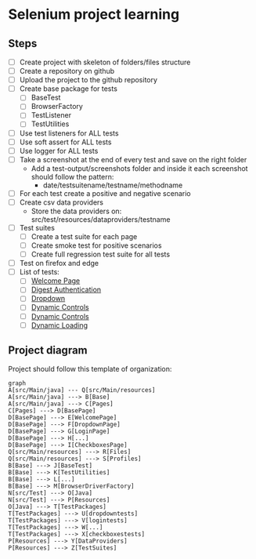 # Selenium project learning

## Steps

 - [ ] Create project with skeleton of folders/files structure
 - [ ] Create a repository on github
 - [ ] Upload the project to the github repository
 - [ ] Create base package for tests
	 - [ ] BaseTest
	 - [ ] BrowserFactory
	 - [ ] TestListener
	 - [ ] TestUtilities
 - [ ] Use test listeners for ALL tests
 - [ ] Use soft assert for ALL tests
 - [ ] Use logger for ALL tests
 - [ ] Take a screenshot at the end of every test and save on the right folder
	 - Add a test-output/screenshots folder and inside it each screenshot should follow the pattern:
		 - date/testsuitename/testname/methodname
 - [ ] For each test create a positive and negative scenario
 - [ ] Create csv data providers
	 - Store the data providers on: src/test/resources/dataproviders/testname 
 - [ ] Test suites
	 - [ ] Create a test suite for each page
	 - [ ] Create smoke test for positive scenarios
	 - [ ] Create full regression test suite for all tests
 - [ ] Test on firefox and edge
 - [ ] List of tests:
	 - [ ] [Welcome Page](https://the-internet.herokuapp.com)
	 - [ ] [Digest Authentication](https://the-internet.herokuapp.com/digest_auth)
	 - [ ] [Dropdown](https://the-internet.herokuapp.com/dropdown)
	 - [ ] [Dynamic Controls](https://the-internet.herokuapp.com/dynamic_controls)
	 - [ ] [Dynamic Controls](https://the-internet.herokuapp.com/dynamic_controls)
	 - [ ] [Dynamic Loading](https://the-internet.herokuapp.com/dynamic_loading)

## Project diagram

Project should follow this template of organization:

```mermaid
graph
A[src/Main/java] --- Q[src/Main/resources]
A[src/Main/java] ---> B[Base]
A[src/Main/java] ---> C[Pages]
C[Pages] ---> D[BasePage]
D[BasePage] ---> E[WelcomePage]
D[BasePage] ---> F[DropdownPage]
D[BasePage] ---> G[LoginPage]
D[BasePage] ---> H[...]
D[BasePage] ---> I[CheckboxesPage]
Q[src/Main/resources] ---> R[Files]
Q[src/Main/resources] ---> S[Profiles]
B[Base] ---> J[BaseTest]
B[Base] ---> K[TestUtilities]
B[Base] ---> L[...]
B[Base] ---> M[BrowserDriverFactory]
N[src/Test] ---> O[Java]
N[src/Test] ---> P[Resources]
O[Java] ---> T[TestPackages]
T[TestPackages] ---> U[dropdowntests]
T[TestPackages] ---> V[logintests]
T[TestPackages] ---> W[...]
T[TestPackages] ---> X[checkboxestests]
P[Resources] ---> Y[DataProviders]
P[Resources] ---> Z[TestSuites]